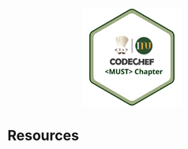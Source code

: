 <p align="center">
        <img src="img/chapter_logo.png" width=200 height=200> </img>
</p> 


# Resources
